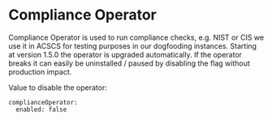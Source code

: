 # Compliance Operator

Compliance Operator is used to run compliance checks, e.g. NIST or CIS we use it in ACSCS
for testing purposes in our dogfooding instances.
Starting at version 1.5.0 the operator is upgraded automatically.
If the operator breaks it can easily be uninstalled / paused by disabling the flag without production impact.

Value to disable the operator:

```
complianceOperator:
  enabled: false
```
